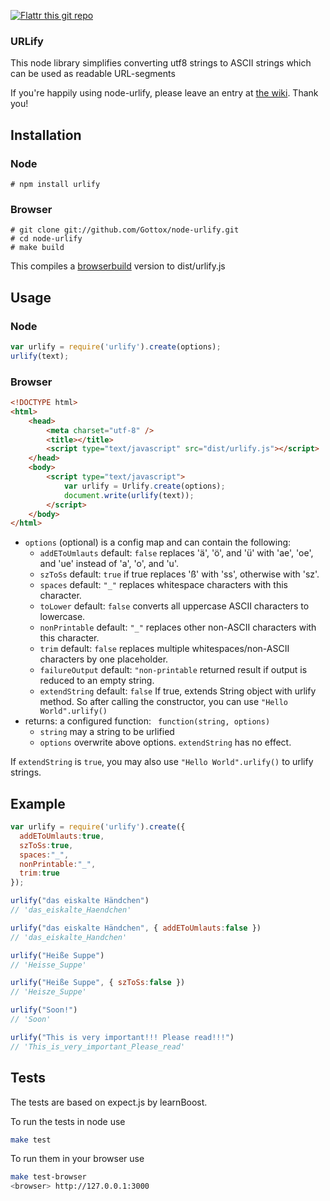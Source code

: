 [![Flattr this git repo](http://api.flattr.com/button/flattr-badge-large.png)](https://flattr.com/submit/auto?user_id=Gottox&url=https://github.com/Gottox/node-urlify&title=node-urlify&language=&tags=github&category=software)


### URLify

This node library simplifies converting utf8 strings to ASCII strings which can be used as readable URL-segments

If you're happily using node-urlify, please leave an entry at [the wiki](https://github.com/Gottox/node-urlify/wiki/Whos-using-node-urlify%3F). Thank you!

## Installation

### Node
```
# npm install urlify
```

### Browser

```
# git clone git://github.com/Gottox/node-urlify.git
# cd node-urlify
# make build
```

This compiles a [browserbuild](https://github.com/LearnBoost/browserbuild)
version to dist/urlify.js


## Usage

### Node

``` javascript
var urlify = require('urlify').create(options);
urlify(text);
```

### Browser

``` html
<!DOCTYPE html>
<html>
	<head>
		<meta charset="utf-8" />
		<title></title>
		<script type="text/javascript" src="dist/urlify.js"></script>
	</head>
	<body>
		<script type="text/javascript">
			var urlify = Urlify.create(options);
			document.write(urlify(text));
		</script>
	</body>
</html>
```

* ```options``` (optional) is a config map and can contain the following:
  * ```addEToUmlauts``` default: ```false```
    replaces 'ä', 'ö', and 'ü' with 'ae', 'oe', and 'ue' instead of 'a', 'o', and 'u'.
  * ```szToSs``` default: ```true```
    if true replaces 'ß' with 'ss', otherwise with 'sz'.
  * ```spaces``` default: ```"_"```
    replaces whitespace characters with this character.
  * ```toLower``` default: ```false```
    converts all uppercase ASCII characters to lowercase.
  * ```nonPrintable``` default: ```"_"```
    replaces other non-ASCII characters with this character.
  * ```trim``` default: ```false```
    replaces multiple whitespaces/non-ASCII characters by one placeholder.
  * ```failureOutput``` default: ```"non-printable```
    returned result if output is reduced to an empty string.
  * ```extendString``` default: ```false```
    If true, extends String object with urlify method.
    So after calling the constructor, you can use ```"Hello World".urlify()```
* returns: a configured function: ``` function(string, options)```
  * ```string``` may a string to be urlified
  * ```options``` overwrite above options. ```extendString``` has no effect.

If ```extendString``` is ```true```, you may also use ```"Hello World".urlify()```
to urlify strings.

## Example

``` javascript
var urlify = require('urlify').create({
  addEToUmlauts:true,
  szToSs:true,
  spaces:"_",
  nonPrintable:"_",
  trim:true
});

urlify("das eiskalte Händchen")
// 'das_eiskalte_Haendchen'

urlify("das eiskalte Händchen", { addEToUmlauts:false })
// 'das_eiskalte_Handchen'

urlify("Heiße Suppe")
// 'Heisse_Suppe'

urlify("Heiße Suppe", { szToSs:false })
// 'Heisze_Suppe'

urlify("Soon!")
// 'Soon'

urlify("This is very important!!! Please read!!!")
// 'This_is_very_important_Please_read'
```

## Tests

The tests are based on expect.js by learnBoost.

To run the tests in node use
``` bash
make test
```
To run them in your browser use

``` bash
make test-browser
<browser> http://127.0.0.1:3000
```
